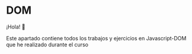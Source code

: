 # DOM
¡Hola! 👀

Este apartado contiene todos los trabajos y ejercicios en Javascript-DOM  que he realizado durante el curso

